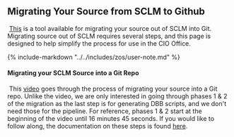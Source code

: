 ## Migrating Your Source from SCLM to Github
​
[This](https://github.com/IBM/dbb/tree/main/Migration/sclm) is a tool available for migrating your source out of SCLM into Git. Migrating source out of SCLM requires several steps, and this page is designed to help simplify the process for use in the CIO Office.

{%
   include-markdown "../../includes/zos/user-note.md"
%}

#### Migrating your SCLM Source into a Git Repo
​
This [video](https://mediacenter.ibm.com/media/IBM+Dependency+Based+Build+CourseB+Migrating+SCLM+to+Git+Demo/1_y0jo6qwl) goes through the process of migrating your source into a Git repo.  Unlike the video, we are only interested in going through phases 1 & 2 of the migration as the last step is for generating DBB scripts, and we don't need those for the pipeline.  For reference, phases 1 & 2 start at the beginning of the video until 16 minutes 45 seconds.  If you would like to follow along, the documentation on these steps is found [here](https://github.com/IBM/dbb/blob/main/Migration/sclm/migrationSteps.md).
​